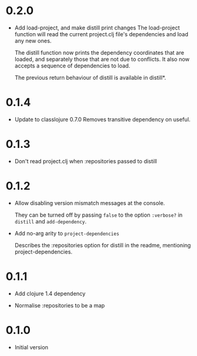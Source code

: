# 0.2.0

- Add load-project, and make distill print changes
  The load-project function will read the current project.clj file's 
  dependencies and load any new ones.

  The distill function now prints the dependency coordinates that are 
  loaded, and separately those that are not due to conflicts.  It also now
  accepts a sequence of dependencies to load.

  The previous return behaviour of distill is available in distill*.

# 0.1.4

- Update to classlojure 0.7.0
  Removes transitive dependency on useful.

# 0.1.3

- Don't read project.clj when :repositories passed to distill

# 0.1.2

- Allow disabling version mismatch messages at the console.

  They can be turned off by passing `false` to the option `:verbose?` in
  `distill` and `add-dependency`.

- Add no-arg arity to `project-dependencies`

  Describes the :repositories option for distill in the readme, mentioning
  project-dependencies.


# 0.1.1

- Add clojure 1.4 dependency

- Normalise :repositories to be a map

# 0.1.0

- Initial version
